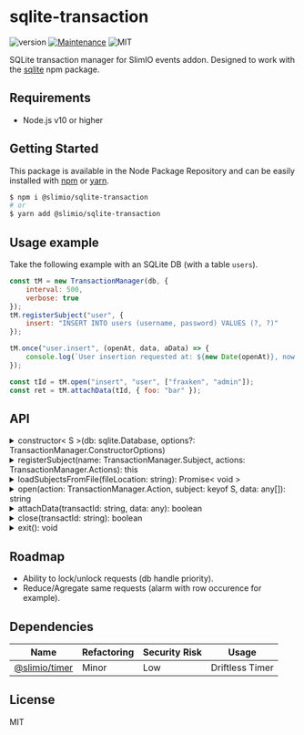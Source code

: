 # sqlite-transaction
![version](https://img.shields.io/badge/version-0.1.0-blue.svg)
[![Maintenance](https://img.shields.io/badge/Maintained%3F-yes-green.svg)](https://github.com/SlimIO/is/commit-activity)
![MIT](https://img.shields.io/github/license/mashape/apistatus.svg)

SQLite transaction manager for SlimIO events addon. Designed to work with the [sqlite](https://github.com/kriasoft/node-sqlite#readme) npm package.

## Requirements
- Node.js v10 or higher

## Getting Started

This package is available in the Node Package Repository and can be easily installed with [npm](https://docs.npmjs.com/getting-started/what-is-npm) or [yarn](https://yarnpkg.com).

```bash
$ npm i @slimio/sqlite-transaction
# or
$ yarn add @slimio/sqlite-transaction
```

## Usage example
Take the following example with an SQLite DB (with a table `users`).
```js
const tM = new TransactionManager(db, {
    interval: 500,
    verbose: true
});
tM.registerSubject("user", {
    insert: "INSERT INTO users (username, password) VALUES (?, ?)"
});

tM.once("user.insert", (openAt, data, aData) => {
    console.log(`User insertion requested at: ${new Date(openAt)}, now successfully inserted!`);
});

const tId = tM.open("insert", "user", ["fraxken", "admin"]);
const ret = tM.attachData(tId, { foo: "bar" });
```

## API
<details><summary>constructor< S >(db: sqlite.Database, options?: TransactionManager.ConstructorOptions)</summary>
<br />

Create a new SQLite transaction manager. The first argument must be an SQLite db (from the npm package [sqlite](https://github.com/kriasoft/node-sqlite#readme)). Available options are described by the following interface:
```ts
interface ConstructorOptions {
    interval?: number;
    verbose?: boolean;
}
```

Default values are interval `5000` (milliseconds) and verbose `false`.

```js
const sqlite = require("sqlite");
const transactionManager = require("@slimio/sqlite-transaction");

const db = await sqlite.open("./db.sqlite");
const tM = new transactionManager(db, { interval: 1000 });
```
</details>

<details><summary>registerSubject(name: TransactionManager.Subject, actions: TransactionManager.Actions): this</summary>
<br />

Register a new Subject on the Transaction Manager object. The subject name must be typeof string or symbol. The actions argument must be described by a JavaScript Object as follow:
```ts
interface Actions {
    insert?: string;
    delete?: string;
    update?: string;
}
```

```js
tM.registerSubject("test", {
    update: "...",
    delete: "..."
});
```
</details>

<details><summary>loadSubjectsFromFile(fileLocation: string): Promise< void ></summary>
<br />

Load subjects from a given **.json** file. The file must be indented as follow:
```json
{
    "subjectName": {
        "insert": "INSERT INTO table (field) VALUES ('val')",
        "update": "..."
    }
}
```

Example
```js
await tM.loadSubjectsFromFile("./subjects.json");
```
</details>

<details><summary>open(action: TransactionManager.Action, subject: keyof S, data: any[]): string</summary>
<br />

Open a new request that will be queue and handled in a SQLite transaction. **action** and **subject** arguments are not mandatory and must be valid. Action must be either **insert**, **update** or **delete**.

The action must exist on the given subject.
</details>

<details><summary>attachData(transactId: string, data: any): boolean</summary>
<br />

</details>

<details><summary>close(transactId: string): boolean</summary>
<br />

</details>

<details><summary>exit(): void</summary>
<br />

</details>

## Roadmap
- Ability to lock/unlock requests (db handle priority).
- Reduce/Agregate same requests (alarm with row occurence for example).

## Dependencies

|Name|Refactoring|Security Risk|Usage|
|---|---|---|---|
|[@slimio/timer](https://github.com/SlimIO/Timer)|Minor|Low|Driftless Timer|

## License
MIT
